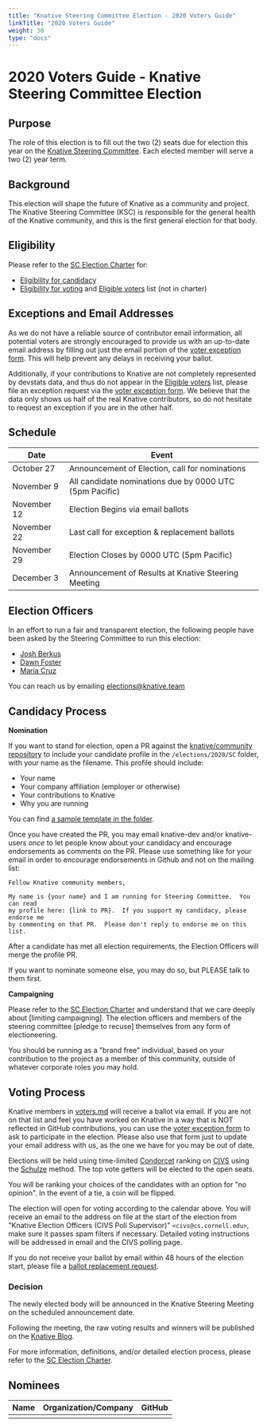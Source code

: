 ```yaml
---
title: "Knative Steering Committee Election - 2020 Voters Guide"
linkTitle: "2020 Voters Guide"
weight: 30
type: "docs"
---
```


# 2020 Voters Guide - Knative Steering Committee Election

## Purpose

The role of this election is to fill out the two (2) seats due for election
this year on the [Knative Steering Committee]. Each elected member will serve
a two (2) year term.

## Background

This election will shape the future of Knative as a community and project.
The Knative Steering Committee (KSC) is
responsible for the general health of the Knative community, and this is the
first general election for that body.

## Eligibility

Please refer to the [SC Election Charter] for:

- [Eligibility for candidacy](../../mechanics/SC.md#candidate-eligibility)
- [Eligibility for voting](../../mechanics/SC.md#voter-eligibility) and
  [Eligible voters](voters.md) list (not in charter)

## Exceptions and Email Addresses

As we do not have a reliable source of contributor email information, all
potential voters are strongly encouraged to provide us with an up-to-date email
address by filling out just the email portion of the [voter exception form].  This will
help prevent any delays in receiving your ballot.

Additionally, if your contributions to Knative are not completely represented
by devstats data, and thus do not appear in the [Eligible voters](voters.md) list,
 please file an exception request via the [voter exception form].  We believe that
the data only shows us half of the real Knative contributors, so do not hesitate
to request an exception if you are in the other half.

## Schedule

| Date         | Event                    |
| ------------ | ------------------------ |
| October 27     | Announcement of Election, call for nominations |
| November 9     | All candidate nominations due by 0000 UTC (5pm Pacific) |
| November 12     | Election Begins via email ballots |
| November 22    | Last call for exception & replacement ballots |
| November 29       | Election Closes by 0000 UTC (5pm Pacific) |
| December 3       | Announcement of Results at Knative Steering Meeting |

## Election Officers

In an effort to run a fair and transparent election, the following people
have been asked by the Steering Committee to run this election:

- [Josh Berkus](https://github.com/jberkus)
- [Dawn Foster](https://github.com/geekygirldawn)
- [Maria Cruz](https://github.com/macruzbar-zz)

You can reach us by emailing elections@knative.team

## Candidacy Process

**Nomination**

If you want to stand for election, open a PR against the
[knative/community repository](https://github.com/knative/community) to include
your candidate profile in the `/elections/2020/SC` folder, with your name as the
filename.  This profile should include:

* Your name
* Your company affiliation (employer or otherwise)
* Your contributions to Knative
* Why you are running

You can find [a sample template in the folder](./candidate-template.md).

Once you have created the PR, you may email knative-dev and/or knative-users *once* to let
people know about your candidacy and encourage endorsements as comments on the PR.
Please use something like for your email in order to encourage endorsements
in Github and not on the mailing list:

```
Fellow Knative community members,

My name is {your name} and I am running for Steering Committee.  You can read
my profile here: {link to PR}.  If you support my candidacy, please endorse me
by commenting on that PR.  Please don't reply to endorse me on this list.
```

After a candidate has met all election requirements, the Election Officers will
merge the profile PR.

If you want to nominate someone else, you may do so, but PLEASE talk to them
first.

**Campaigning**

Please refer to the [SC Election Charter] and understand
that we care deeply about [limiting campaigning]. The election
officers and members of the steering committee [pledge to recuse] themselves
from any form of electioneering.

You should be running as a "brand free" individual, based on your contribution
to the project as a member of this community, outside of whatever corporate
roles you may hold.

## Voting Process

Knative members in [voters.md] will receive a ballot via email. If you are
not on that list and feel you have worked on Knative in a way that is NOT
reflected in GitHub contributions, you can use the [voter exception form] to ask
to participate in the election.  Please also use that form just to update your
email address with us, as the one we have for you may be out of date.

Elections will be held using time-limited [Condorcet] ranking on [CIVS]
using the [Schulze](https://en.wikipedia.org/wiki/Schulze_method) method. The top vote getters will be elected to the open
seats.

You will be ranking your choices of the candidates with an option for
"no opinion". In the event of a tie, a coin will be flipped.

The election will open for voting according to the calendar above.
You will receive an email
to the address on file at the start of the election from
"Knative Election Officers (CIVS Poll Supervisor)" `<civs@cs.cornell.edu>`,
make sure it passes spam filters if necessary. Detailed
voting instructions will be addressed in email and the CIVS polling page.

If you do not receive your ballot by email within 48 hours of the election start,
please file a [ballot replacement request].

### Decision

The newly elected body will be announced in the Knative Steering Meeting on the
scheduled announcement date.

Following the meeting, the raw voting results and winners will be published on the
[Knative Blog].

For more information, definitions, and/or detailed election process, please refer to
the [SC Election Charter].

## Nominees

|    Name    | Organization/Company |  GitHub  |
|:----------:|:--------------------:|:--------:|
|  |  |   |

[Knative Steering Committee]: https://github.com/knative/community/blob/master/STEERING-COMMITTEE.md
[SC Election Charter]: ../../mechanics/SC.md

[limiting corporate campaigning]: https://github.com/kubernetes/steering/blob/master/elections.md#limiting-corporate-campaigning

[Condorcet]: https://en.wikipedia.org/wiki/Condorcet_method
[CIVS]: http://civs.cs.cornell.edu/
[IRV method]: https://www.daneckam.com/?p=374

[Knative Blog]: https://knative.dev/blog/
[voter exception form]: https://bit.ly/knative-sc20-exception
[voters.md]: ./voters.md
[ballot replacement request]: https://bit.ly/knative-sc20-ballot
